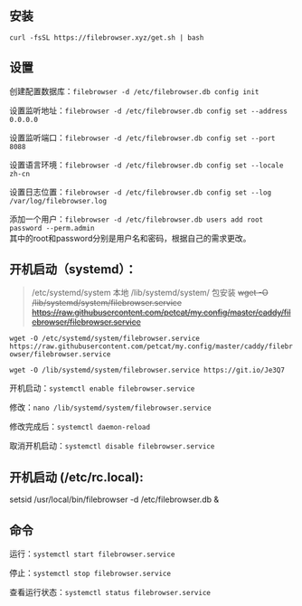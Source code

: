 ## 安装
`curl -fsSL https://filebrowser.xyz/get.sh | bash`   

## 设置

创建配置数据库：`filebrowser -d /etc/filebrowser.db config init`  

设置监听地址：`filebrowser -d /etc/filebrowser.db config set --address 0.0.0.0`   

设置监听端口：`filebrowser -d /etc/filebrowser.db config set --port 8088`   

设置语言环境：`filebrowser -d /etc/filebrowser.db config set --locale zh-cn`   

设置日志位置：`filebrowser -d /etc/filebrowser.db config set --log /var/log/filebrowser.log`    

添加一个用户：`filebrowser -d /etc/filebrowser.db users add root password --perm.admin`    
其中的root和password分别是用户名和密码，根据自己的需求更改。    

## 开机启动（systemd）：   

> /etc/systemd/system 本地 /lib/systemd/system/ 包安装
~~wget -O /lib/systemd/system/filebrowser.service https://raw.githubusercontent.com/petcat/my.config/master/caddy/filebrowser/filebrowser.service~~   

`wget -O /etc/systemd/system/filebrowser.service https://raw.githubusercontent.com/petcat/my.config/master/caddy/filebrowser/filebrowser.service`

`wget -O /lib/systemd/system/filebrowser.service https://git.io/Je3Q7`   

开机启动：`systemctl enable filebrowser.service`   

修改：`nano /lib/systemd/system/filebrowser.service`  

修改完成后：`systemctl daemon-reload`   

取消开机启动：`systemctl disable filebrowser.service` 

## 开机启动 (/etc/rc.local):

setsid /usr/local/bin/filebrowser -d /etc/filebrowser.db &   

## 命令

运行：`systemctl start filebrowser.service`   

停止：`systemctl stop filebrowser.service`     

查看运行状态：`systemctl status filebrowser.service`   

